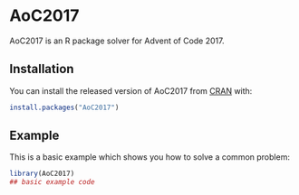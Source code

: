# AoC2017

AoC2017 is an R package solver for Advent of Code 2017.

## Installation

You can install the released version of AoC2017 from [CRAN](https://CRAN.R-project.org) with:

``` r
install.packages("AoC2017")
```

## Example

This is a basic example which shows you how to solve a common problem:

``` r
library(AoC2017)
## basic example code
```

